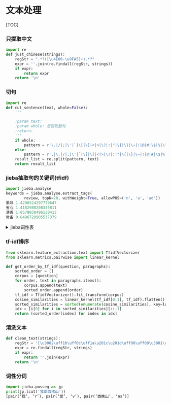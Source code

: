 # 文本处理

[TOC]

### 只提取中文

```python
import re
def just_chinese(strings):
    regStr = ".*?([\u4E00-\u9FA5]+).*?"
    expr = ''.join(re.findall(regStr, strings))
    if expr:
        return expr
    return '\n'
```

### 切句

```python
import re
def cut_sentence(text, whole=False):
    '''

    :param text:
    :param whole: 是否取整句
    :return:
    '''
    if whole:
        pattern = r'\.|/|;|\'|`|\[|\]|<|>|\?|:|"|\{|\}|\~|!|@|#|\$|%|\^|&|\(|\)|-|=|\_|\+|。|、|；|‘|’|【|】|·|！| |…|（|）'
    else:
        pattern = r',|\.|/|;|\'|`|\[|\]|<|>|\?|:|"|\{|\}|\~|!|@|#|\$|%|\^|&|\(|\)|-|=|\_|\+|，|。|、|；|‘|’|【|】|·|！| |…|（|）'
    result_list = re.split(pattern, text)
    return result_list
```

### jieba抽取句的关键词(tfidf)

```python
import jieba.analyse
keywords = jieba.analyse.extract_tags(
        review, topK=20, withWeight=True, allowPOS=('n', 'a', 'ad'))
果味 1.4296524297779647
省心 1.4182980208335811
清香 1.0579030496130413
常备 0.8496729905537379
```

<details>
<summary>jieba词性表</summary>
<pre><code>
|      | - a 形容词                   |
| ---- | ---------------------------- |
|      | - ad 副形词                  |
|      | - ag 形容词性语素            |
|      | - an 名形词                  |
|      | - b 区别词                   |
|      | - c 连词                     |
|      | - d 副词                     |
|      | - df                         |
|      | - dg 副语素                  |
|      | - e 叹词                     |
|      | - f 方位词                   |
|      | - g 语素                     |
|      | - h 前接成分                 |
|      | - i 成语                     |
|      | - j 简称略称                 |
|      | - k 后接成分                 |
|      | - l 习用语                   |
|      | - m 数词                     |
|      | - mg                         |
|      | - mq 数量词                  |
|      | - n 名词                     |
|      | - ng 名词性语素              |
|      | - nr 人名                    |
|      | - nrfg                       |
|      | - nrt                        |
|      | - ns 地名                    |
|      | - nt 机构团体名              |
|      | - nz 其他专名                |
|      | - o 拟声词                   |
|      | - p 介词                     |
|      | - q 量词                     |
|      | - r 代词                     |
|      | - rg 代词性语素              |
|      | - rr 人称代词                |
|      | - rz 指示代词                |
|      | - s 处所词                   |
|      | - t 时间词                   |
|      | - tg 时语素                  |
|      | - u 助词                     |
|      | - ud 结构助词 得             |
|      | - ug 时态助词                |
|      | - uj 结构助词 的             |
|      | - ul 时态助词 了             |
|      | - uv 结构助词 地             |
|      | - uz 时态助词 着             |
|      | - v 动词                     |
|      | - vd 副动词                  |
|      | - vg 动词性语素              |
|      | - vi 不及物动词              |
|      | - vn 名动词                  |
|      | - vq                         |
|      | - x 非语素词（包含标点符号） |
|      | - y 语气词                   |
|      | - z 状态词                   |
|      | - zg                         |
</code></pre>
</details>


### tf-idf排序

```python
from sklearn.feature_extraction.text import TfidfVectorizer
from sklearn.metrics.pairwise import linear_kernel

def get_order_by_tf_idf(question, paragraphs):
    sorted_order = []
    corpus = [question]
    for order, text in paragraphs.items():
        corpus.append(text)
        sorted_order.append(order)
    tf_idf = TfidfVectorizer().fit_transform(corpus)
    cosine_similarities = linear_kernel(tf_idf[0:1], tf_idf).flatten()[1:]
    sorted_similarities = sorted(enumerate(cosine_similarities), key=lambda x: x[1])
    idx = [i[0] for i in sorted_similarities][::-1]
    return [sorted_order[index] for index in idx]
```

### 清洗文本

```python
def clean_text(strings):
    regStr = '[\u3002\uff1b\uff0c\uff1a\u201c\u201d\uff08\uff09\u3001\uff1f\u300a\u300b\u4e00-\u9fa50-9]'
    expr = re.findall(regStr, strings)
    if expr:
        return ''.join(expr)
    return '\n'
```

### 词性分词

```python
import jieba.posseg as jp
print(jp.lcut('我爱西樵山'))
[pair(‘我’, ‘r’), pair(‘爱’, ‘v’), pair(‘西樵山’, ‘ns’)]
```





